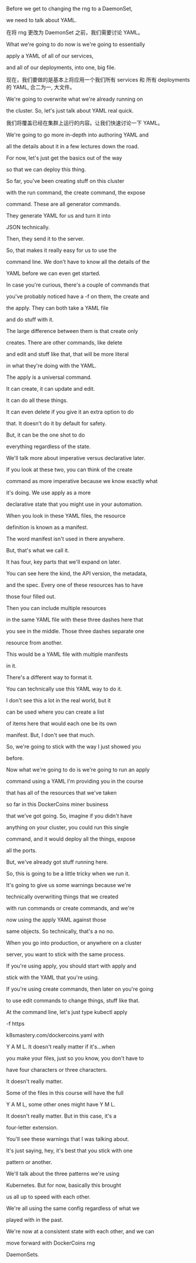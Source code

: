 Before we get to changing the rng to a DaemonSet,

we need to talk about YAML.

在将 rng 更改为 DaemonSet 之前，我们需要讨论 YAML。

What we're going to do now is we're going to essentially

apply a YAML of all of our services,

and all of our deployments, into one, big file.

现在，我们要做的是基本上将应用一个我们所有 services 和
所有 deployments 的 YAML, 合二为一, 大文件。

We're going to overwrite what we're already running on

the cluster. So, let's just talk about YAML real quick.

我们将覆盖已经在集群上运行的内容。让我们快速讨论一下 YAML。

We're going to go more in-depth into authoring YAML and

all the details about it in a few lectures down the road.

For now, let's just get the basics out of the way

so that we can deploy this thing.

So far, you've been creating stuff on this cluster

with the run command, the create command, the expose

command. These are all generator commands.

They generate YAML for us and turn it into

JSON technically.

Then, they send it to the server.

So, that makes it really easy for us to use the

command line. We don't have to know all the details of the

YAML before we can even get started.

In case you're curious, there's a couple of commands that

you've probably noticed have a -f on them, the create and

the apply. They can both take a YAML file

and do stuff with it.

The large difference between them is that create only

creates. There are other commands, like delete

and edit and stuff like that, that will be more literal

in what they're doing with the YAML.

The apply is a universal command.

It can create, it can update and edit.

It can do all these things.

It can even delete if you give it an extra option to do

that. It doesn't do it by default for safety.

But, it can be the one shot to do

everything regardless of the state.

We'll talk more about imperative versus declarative later.

If you look at these two, you can think of the create

command as more imperative because we know exactly what

it's doing. We use apply as a more

declarative state that you might use in your automation.

When you look in these YAML files, the resource

definition is known as a manifest.

The word manifest isn't used in there anywhere.

But, that's what we call it.

It has four, key parts that we'll expand on later.

You can see here the kind, the API version, the metadata,

and the spec. Every one of these resources has to have

those four filled out.

Then you can include multiple resources

in the same YAML file with these three dashes here that

you see in the middle. Those three dashes separate one

resource from another.

This would be a YAML file with multiple manifests

in it.

There's a different way to format it.

You can technically use this YAML way to do it.

I don't see this a lot in the real world, but it

can be used where you can create a list

of items here that would each one be its own

manifest. But, I don't see that much.

So, we're going to stick with the way I just showed you

before.

Now what we're going to do is we're going to run an apply

command using a YAML I'm providing you in the course

that has all of the resources that we've taken

so far in this DockerCoins miner business

that we've got going. So, imagine if you didn't have

anything on your cluster, you could run this single

command, and it would deploy all the things, expose

all the ports.

But, we've already got stuff running here.

So, this is going to be a little tricky when we run it.

It's going to give us some warnings because we're

technically overwriting things that we created

with run commands or create commands, and we're

now using the apply YAML against those

same objects. So technically, that's a no no.

When you go into production, or anywhere on a cluster

server, you want to stick with the same process.

If you're using apply, you should start with apply and

stick with the YAML that you're using.

If you're using create commands, then later on you're going

to use edit commands to change things, stuff like that.

At the command line, let's just type kubectl apply

-f https

k8smastery.com/dockercoins.yaml with

Y A M L. It doesn't really matter if it's...when

you make your files, just so you know, you don't have to

have four characters or three characters.

It doesn't really matter.

Some of the files in this course will have the full

Y A M L, some other ones might have Y M L.

It doesn't really matter. But in this case, it's a

four-letter extension.

You'll see these warnings that I was talking about.

It's just saying, hey, it's best that you stick with one

pattern or another.

We'll talk about the three patterns we're using

Kubernetes. But for now, basically this brought

us all up to speed with each other.

We're all using the same config regardless of what we

played with in the past.

We're now at a consistent state with each other, and we can

move forward with DockerCoins rng

DaemonSets.